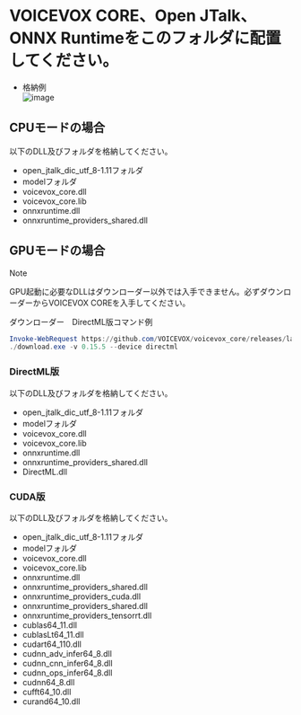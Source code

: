 # VOICEVOX CORE、Open JTalk、ONNX Runtimeをこのフォルダに配置してください。

- 格納例<br/>
![image](https://github.com/user-attachments/assets/ed65d70c-95dc-464f-af12-f1bec9537fef)

## CPUモードの場合

以下のDLL及びフォルダを格納してください。

* open_jtalk_dic_utf_8-1.11フォルダ
* modelフォルダ
* voicevox_core.dll
* voicevox_core.lib
* onnxruntime.dll
* onnxruntime_providers_shared.dll

## GPUモードの場合

> [!NOTE]
> GPU起動に必要なDLLはダウンローダー以外では入手できません。必ずダウンローダーからVOICEVOX COREを入手してください。

ダウンローダー　DirectML版コマンド例
```PowerShell
Invoke-WebRequest https://github.com/VOICEVOX/voicevox_core/releases/latest/download/download-windows-x64.exe -OutFile ./download.exe
./download.exe -v 0.15.5 --device directml
```

### DirectML版

以下のDLL及びフォルダを格納してください。

* open_jtalk_dic_utf_8-1.11フォルダ
* modelフォルダ
* voicevox_core.dll
* voicevox_core.lib
* onnxruntime.dll
* onnxruntime_providers_shared.dll
* DirectML.dll

### CUDA版

以下のDLL及びフォルダを格納してください。

* open_jtalk_dic_utf_8-1.11フォルダ
* modelフォルダ
* voicevox_core.dll
* voicevox_core.lib
* onnxruntime.dll
* onnxruntime_providers_shared.dll
* onnxruntime_providers_cuda.dll
* onnxruntime_providers_shared.dll
* onnxruntime_providers_tensorrt.dll
* cublas64_11.dll
* cublasLt64_11.dll
* cudart64_110.dll
* cudnn_adv_infer64_8.dll
* cudnn_cnn_infer64_8.dll
* cudnn_ops_infer64_8.dll
* cudnn64_8.dll
* cufft64_10.dll
* curand64_10.dll
